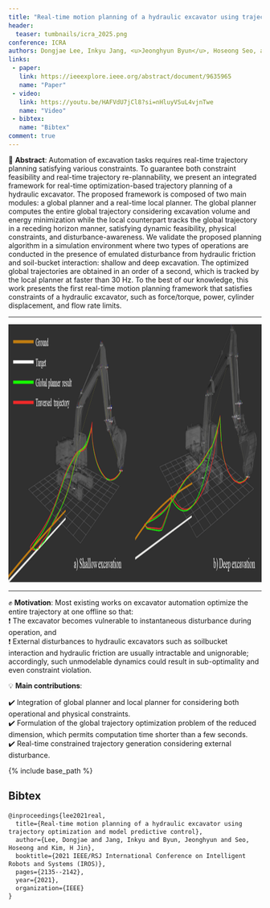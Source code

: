 ```yaml
---
title: "Real-time motion planning of a hydraulic excavator using trajectory optimization and model predictive control"
header:
  teaser: tumbnails/icra_2025.png
conference: ICRA
authors: Dongjae Lee, Inkyu Jang, <u>Jeonghyun Byun</u>, Hoseong Seo, and H. Jin Kim
links:
 - paper:
   link: https://ieeexplore.ieee.org/abstract/document/9635965
   name: "Paper"
 - video:
   link: https://youtu.be/HAFVdU7jCl8?si=nHluyVSuL4vjnTwe
   name: "Video"
 - bibtex: 
   name: "Bibtex"
comment: true
---
```


📃 **Abstract**: Automation of excavation tasks requires real-time trajectory planning satisfying various constraints. To guarantee both constraint feasibility and real-time trajectory re-plannability, we present an integrated framework for real-time optimization-based trajectory planning of a hydraulic excavator. The proposed framework is composed of two main modules: a global planner and a real-time local planner. The global planner computes the entire global trajectory considering excavation volume and energy minimization while the local counterpart tracks the global trajectory in a receding horizon manner, satisfying dynamic feasibility, physical constraints, and disturbance-awareness. We validate the proposed planning algorithm in a simulation environment where two types of operations are conducted in the presence of emulated disturbance from hydraulic friction and soil-bucket interaction: shallow and deep excavation. The optimized global trajectories are obtained in an order of a second, which is tracked by the local planner at faster than 30 Hz. To the best of our knowledge, this work presents the first real-time motion planning framework that satisfies constraints of a hydraulic excavator, such as force/torque, power, cylinder displacement, and flow rate limits.

---

<center><img src="/images/tumbnails/lee2021iros.png" width="910" height="512"></center> 

--- 

✊ **Motivation**: Most existing works on excavator automation optimize the entire trajectory at one offline so that: <br>
❗ The excavator becomes vulnerable to instantaneous disturbance during operation, and <br>
❗ External disturbances to hydraulic excavators such as soilbucket interaction and hydraulic friction are usually intractable and unignorable; accordingly, such unmodelable dynamics could result in sub-optimality and even constraint violation.

💡 **Main contributions**: 

✔️ Integration of global planner and local planner for considering both operational and physical constraints. <br>
✔️ Formulation of the global trajectory optimization problem of the reduced dimension, which permits computation time shorter than a few seconds. <br>
✔️ Real-time constrained trajectory generation considering external disturbance.

{% include base_path %}

## Bibtex <a id="bibtex"></a>
```
@inproceedings{lee2021real,
  title={Real-time motion planning of a hydraulic excavator using trajectory optimization and model predictive control},
  author={Lee, Dongjae and Jang, Inkyu and Byun, Jeonghyun and Seo, Hoseong and Kim, H Jin},
  booktitle={2021 IEEE/RSJ International Conference on Intelligent Robots and Systems (IROS)},
  pages={2135--2142},
  year={2021},
  organization={IEEE}
}
```
